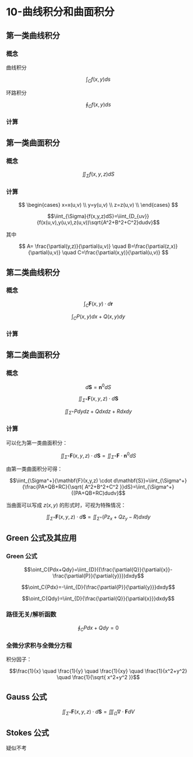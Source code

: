 # 10-曲线积分和曲面积分

## 第一类曲线积分


### 概念

曲线积分

$$\int_C{f(x,y)ds}$$

环路积分

$$\oint_C{f(x,y)ds}$$

### 计算



## 第一类曲面积分


### 概念

$$\iint_{\Sigma}{f(x,y,z)dS}$$

### 计算

$$
\begin{cases}
x=x(u,v) \\
y=y(u,v) \\ 
z=z(u,v) \\
\end{cases}
$$

$$\iint_{\Sigma}{f(x,y,z)dS}=\iint_{D_{uv}}{f(x(u,v),y(u,v),z(u,v))\sqrt{A^2+B^2+C^2}dudv}$$

其中

$$
A= \frac{\partial(y,z)}{\partial(u,v)} \quad
B=\frac{\partial(z,x)}{\partial(u,v)} \quad
C=\frac{\partial(x,y)}{\partial(u,v)}
$$

## 第二类曲线积分

### 概念

$$\int_C{\mathbf{F}(x,y) \cdot d\mathbf{r}}$$

$$\int_C{P(x,y)dx+Q(x,y)dy}$$

### 计算


## 第二类曲面积分

### 概念

$$d\mathbf{S}=\mathbf{n}^0dS$$

$$\iint_{\Sigma^+}{\mathbf{F}(x,y,z) \cdot d\mathbf{S}}$$

$$\iint_{\Sigma^+}{Pdydz+Qdxdz+Rdxdy}$$

### 计算

可以化为第一类曲面积分：

$$\iint_{\Sigma^+}{\mathbf{F}(x,y,z) \cdot d\mathbf{S}}=\iint_{\Sigma^+}{\mathbf{F} \cdot \mathbf{n}^0 dS}$$

由第一类曲面积分可得：

$$\iint_{\Sigma^+}{\mathbf{F}(x,y,z) \cdot d\mathbf{S}}=\iint_{\Sigma^+}{\frac{PA+QB+RC}{\sqrt{ A^2+B^2+C^2 }}dS}=\iint_{\Sigma^+}{(PA+QB+RC)dudv}$$

当曲面可以写成 $z(x,y)$ 的形式时，可视为特殊情况：

$$\iint_{\Sigma^+}{\mathbf{F}(x,y,z) \cdot d\mathbf{S}}=\iint_{\Sigma^+}{(Pz_{x}+Qz_{y}-R)dxdy}$$

## Green 公式及其应用

### Green 公式

$$\oint_C{Pdx+Qdy}=\iint_{D}({\frac{\partial{Q}}{\partial{x}}-\frac{\partial{P}}{\partial{y}}})dxdy$$

$$\oint_C{Pdx}=-\iint_{D}{\frac{\partial{P}}{\partial{y}}}dxdy$$

$$\oint_C{Qdy}=\iint_{D}{\frac{\partial{Q}}{\partial{x}}}dxdy$$

### 路径无关/解析函数

$$\oint_C{Pdx+Qdy}=0$$

### 全微分求积与全微分方程
积分因子：

$$\frac{1}{x} \quad \frac{1}{y} \quad \frac{1}{xy} \quad \frac{1}{x^2+y^2} \quad \frac{1}{\sqrt{ x^2+y^2 }}$$

## Gauss 公式

$$\iint_{\Sigma^+}{\mathbf{F}(x,y,z) \cdot d\mathbf{S}}=\iiint_{\Omega}{\nabla \cdot \mathbf{F} dV}$$

## Stokes 公式

疑似不考

